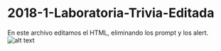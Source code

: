 # 2018-1-Laboratoria-Trivia-Editada
En este archivo editamos el HTML, eliminando los prompt y los alert. 
![alt text](http://www.ifblanco.cl/wp-content/uploads/2016/06/Laboratoria-codigo.png)